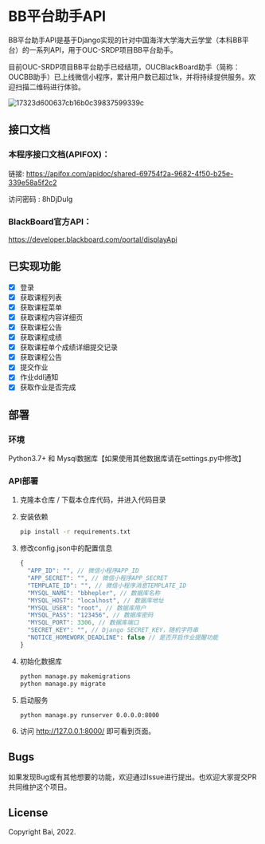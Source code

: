 # BB平台助手API

BB平台助手API是基于Django实现的针对中国海洋大学海大云学堂（本科BB平台）的一系列API，用于OUC-SRDP项目BB平台助手。

目前OUC-SRDP项目BB平台助手已经结项，OUCBlackBoard助手（简称：OUCBB助手）已上线微信小程序，累计用户数已超过1k，并将持续提供服务。欢迎扫描二维码进行体验。

![17323d600637cb16b0c39837599339c](https://github.com/ITStudioOUC/BlackBoard-helper/assets/39430235/636eb035-75e2-499b-a1c6-92eb436ca02f)


## 接口文档

### 本程序接口文档(APIFOX)： 

链接: https://apifox.com/apidoc/shared-69754f2a-9682-4f50-b25e-339e58a5f2c2

访问密码 : 8hDjDuIg

### BlackBoard官方API：

https://developer.blackboard.com/portal/displayApi


## 已实现功能

- [x] 登录
- [x] 获取课程列表
- [x] 获取课程菜单
- [x] 获取课程内容详细页
- [x] 获取课程公告
- [x] 获取课程成绩
- [x] 获取课程单个成绩详细提交记录
- [x] 获取课程公告
- [x] 提交作业
- [x] 作业ddl通知
- [x] 获取作业是否完成

## 部署

### 环境

Python3.7+ 和 Mysql数据库【如果使用其他数据库请在settings.py中修改】

### API部署

1. 克隆本仓库 / 下载本仓库代码，并进入代码目录

2. 安装依赖

   ```bash
   pip install -r requirements.txt
   ```

3. 修改config.json中的配置信息

   ```js
   {
     "APP_ID": "", // 微信小程序APP_ID
     "APP_SECRET": "", // 微信小程序APP_SECRET
     "TEMPLATE_ID": "", // 微信小程序消息TEMPLATE_ID
     "MYSQL_NAME": "bbhepler", // 数据库名称
     "MYSQL_HOST": "localhost", // 数据库地址
     "MYSQL_USER": "root", // 数据库用户
     "MYSQL_PASS": "123456", // 数据库密码
     "MYSQL_PORT": 3306, // 数据库端口
     "SECRET_KEY": "", // Django SECRET_KEY，随机字符串
     "NOTICE_HOMEWORK_DEADLINE": false // 是否开启作业提醒功能
   }
   ```

4. 初始化数据库

   ```bash
   python manage.py makemigrations
   python manage.py migrate
   ```

5. 启动服务

   ```bash
   python manage.py runserver 0.0.0.0:8000
   ```

6. 访问 http://127.0.0.1:8000/ 即可看到页面。

## Bugs

如果发现Bug或有其他想要的功能，欢迎通过Issue进行提出。也欢迎大家提交PR共同维护这个项目。

## License

Copyright Bai, 2022.
